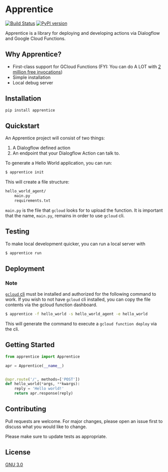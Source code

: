 # Apprentice
[![Build Status](https://travis-ci.com/andrewgy8/apprentice.svg?branch=master)](https://travis-ci.com/andrewgy8/apprentice)
[![PyPI version](https://badge.fury.io/py/apprentice.svg)](https://badge.fury.io/py/apprentice)

Apprentice is a library for deploying and developing actions via Dialogflow and Google Cloud Functions.

## Why Apprentice?

* First-class support for GCloud Functions (FYI: You can do A LOT 
with [2 million free invocations](https://cloud.google.com/functions/pricing-summary/)) 
* Simple installation
* Local debug server

## Installation

```bash
pip install apprentice
```

## Quickstart

An Apprentice project will consist of two things:
1. A Dialogflow defined action
1. An endpoint that your Dialogflow Action can talk to.

To generate a Hello World application, you can run:

```bash
$ apprentice init
```

This will create a file structure:

```bash
hello_world_agent/
    main.py
    requirements.txt
```

`main.py` is the file that `gcloud` looks for to upload the function.
It is important that the name, `main.py`, remains in order to use `gcloud` cli.

## Testing

To make local development quicker, you can run a local server with 
```bash
$ apprentice run
```

## Deployment

### Note
[`gcloud` cli](https://cloud.google.com/sdk/docs/quickstarts) must be installed and authorized for the following command 
to work. If you wish to not have `gcloud` cli installed, you can copy the file contents via the gcloud 
function dashboard.   

```bash
$ apprentice -f hello_world -s hello_world_agent -e hello_world
```

This will generate the command to execute a `gcloud function deploy` via the cli.  

## Getting Started

```python
from apprentice import Apprentice

apr = Apprentice(__name__)


@apr.route('/', methods=['POST'])
def hello_world(*args, **kwargs):
    reply = 'Hello world!'
    return apr.response(reply)

```

## Contributing
Pull requests are welcome. For major changes, please open an issue first to discuss what you would like to change.

Please make sure to update tests as appropriate.

## License
[GNU 3.0](https://choosealicense.com/licenses/gpl-3.0/)

